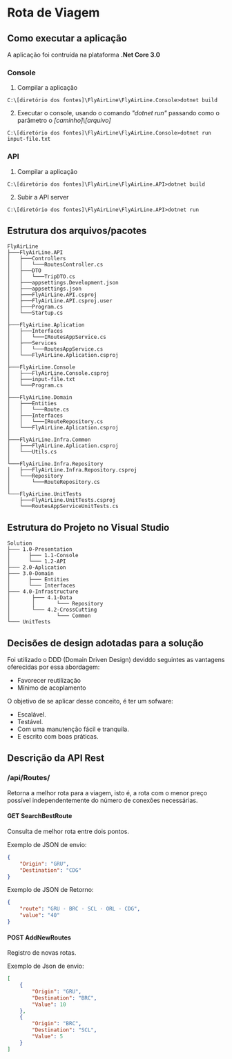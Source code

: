 # Rota de Viagem #

## Como executar a aplicação ##
A aplicação foi contruída na plataforma **.Net Core 3.0**
### Console ###
1) Compilar a aplicação
```shell
C:\[diretório dos fontes]\FlyAirLine\FlyAirLine.Console>dotnet build 
```
2) Executar o console, usando o comando *"dotnet run"* passando como o parâmetro o *[caminho]\\[arquivo]*
```
C:\[diretório dos fontes]\FlyAirLine\FlyAirLine.Console>dotnet run input-file.txt 
```

### API ###
1) Compilar a aplicação
```shell
C:\[diretório dos fontes]\FlyAirLine\FlyAirLine.API>dotnet build 
```
2) Subir a API server
```
C:\[diretório dos fontes]\FlyAirLine\FlyAirLine.API>dotnet run
```

## Estrutura dos arquivos/pacotes ##
```
FlyAirLine
├───FlyAirLine.API
│   ├───Controllers
│   │   └───RoutesController.cs
│   ├───DTO
│   │   └───TripDTO.cs
│   ├───appsettings.Development.json
│   ├───appsettings.json
│   ├───FlyAirLine.API.csproj
│   ├───FlyAirLine.API.csproj.user
│   ├───Program.cs
│   └───Startup.cs
│
├───FlyAirLine.Aplication
│   ├───Interfaces
│   │   └───IRoutesAppService.cs
│   ├───Services
│   │   └───RoutesAppService.cs
│   └───FlyAirLine.Aplication.csproj
│
├───FlyAirLine.Console
│   ├───FlyAirLine.Console.csproj
│   ├───input-file.txt
│   └───Program.cs
│
├───FlyAirLine.Domain
│   ├───Entities
│   │   └───Route.cs
│   ├───Interfaces
│   │   └───IRouteRepository.cs
│   └───FlyAirLine.Aplication.csproj
│
├───FlyAirLine.Infra.Common
│   ├───FlyAirLine.Aplication.csproj
│   └───Utils.cs
│
└───FlyAirLine.Infra.Repository
│   ├───FlyAirLine.Infra.Repository.csproj
│   └───Repository
│       └───RouteRepository.cs
│
└───FlyAirLine.UnitTests
    ├───FlyAirLine.UnitTests.csproj
    └───RoutesAppServiceUnitTests.cs        
```
## Estrutura do Projeto no Visual Studio ##
```
Solution
├─── 1.0-Presentation
│      ├─── 1.1-Console
│      └─── 1.2-API
├─── 2.0-Aplication
├─── 3.0-Domain
│      ├─── Entities
│      └─── Interfaces
├─── 4.0-Infrastructure
│       ├─── 4.1-Data
│       │       └─── Repository
│       └─── 4.2-CrossCutting
│               └─── Common
└─── UnitTests
```

## Decisões de design adotadas para a solução ##
Foi utilizado o DDD (Domain Driven Design) deviddo seguintes as vantagens oferecidas por essa abordagem:
- Favorecer reutilização 
- Mínimo de acoplamento

O objetivo de se aplicar desse conceito, é ter um sofware:
* Escalável.
* Testável.
* Com uma manutenção fácil e tranquila.
* E escrito com boas práticas.

## Descrição da API Rest ##
### /api/Routes/ ##
Retorna a melhor rota para a viagem, isto é, a rota com o menor preço possível independentemente do número de conexões necessárias.
#### GET SearchBestRoute #### 
Consulta de melhor rota entre dois pontos.

Exemplo de JSON de envio:
```Json
{
    "Origin": "GRU",
    "Destination": "CDG"
}
```
Exemplo de JSON de Retorno:
```Json
{
    "route": "GRU - BRC - SCL - ORL - CDG",
    "value": "40"
}
```
#### POST AddNewRoutes #### 
Registro de novas rotas.

Exemplo de Json de envio:
```Json
[
    {
        "Origin": "GRU",
        "Destination": "BRC",
        "Value": 10
    },
    {
        "Origin": "BRC",
        "Destination": "SCL",
        "Value": 5
    }
]
```
